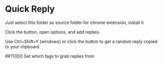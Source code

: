 # Quick Reply
Just select this folder as source folder for chrome extension, install it

Click the button, open options, and add replies.

Use Ctrl+Shift+Y (windows) or click the button to get a random reply copied to your clipboard

##TODO
Set which tags to grab replies from
